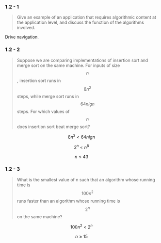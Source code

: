 ### 1.2 - 1

> Give an example of an application that requires algorithmic content at the application level, and discuss the function of the algorithms involved.

Drive navigation.

### 1.2 - 2

> Suppose we are comparing implementations of insertion sort and merge sort on the same machine. For inputs of size $$n$$, insertion sort runs in $$8n^2$$ steps, while merge sort runs in $$64nlgn$$ steps. For which values of $$n$$ does insertion sort beat merge sort?

$$8n^2 < 64nlgn$$

$$2^n < n^8$$

$$n \le 43$$

### 1.2 - 3

> What is the smallest value of n such that an algorithm whose running time is $$100n^2$$ runs faster than an algorithm whose running time is $$2^n$$ on the same machine?

$$100n^2 < 2^n$$

$$n \ge 15$$
